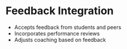 # Feedback Integration

- Accepts feedback from students and peers
- Incorporates performance reviews
- Adjusts coaching based on feedback
